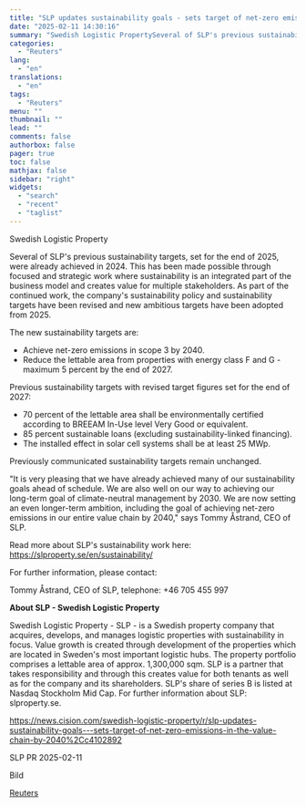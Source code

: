 ```yaml
---
title: "SLP updates sustainability goals - sets target of net-zero emissions in the value chain by 2040"
date: "2025-02-11 14:30:16"
summary: "Swedish Logistic PropertySeveral of SLP's previous sustainability targets, set for the end of 2025, were already achieved in 2024. This has been made possible through focused and strategic work where sustainability is an integrated part of the business model and creates value for multiple stakeholders. As part of the continued..."
categories:
  - "Reuters"
lang:
  - "en"
translations:
  - "en"
tags:
  - "Reuters"
menu: ""
thumbnail: ""
lead: ""
comments: false
authorbox: false
pager: true
toc: false
mathjax: false
sidebar: "right"
widgets:
  - "search"
  - "recent"
  - "taglist"
---
```


Swedish Logistic Property

Several of SLP's previous sustainability targets, set for the end of 2025, were already achieved in 2024. This has been made possible through focused and strategic work where sustainability is an integrated part of the business model and creates value for multiple stakeholders. As part of the continued work, the company's sustainability policy and sustainability targets have been revised and new ambitious targets have been adopted from 2025.

The new sustainability targets are:

* Achieve net-zero emissions in scope 3 by 2040.
* Reduce the lettable area from properties with energy class F and G - maximum 5 percent by the end of 2027.

Previous sustainability targets with revised target figures set for the end of 2027:

* 70 percent of the lettable area shall be environmentally certified according to BREEAM In-Use level Very Good or equivalent.
* 85 percent sustainable loans (excluding sustainability-linked financing).
* The installed effect in solar cell systems shall be at least 25 MWp.

Previously communicated sustainability targets remain unchanged.

"It is very pleasing that we have already achieved many of our sustainability goals ahead of schedule. We are also well on our way to achieving our long-term goal of climate-neutral management by 2030. We are now setting an even longer-term ambition, including the goal of achieving net-zero emissions in our entire value chain by 2040," says Tommy Åstrand, CEO of SLP.

Read more about SLP's sustainability work here: https://slproperty.se/en/sustainability/

For further information, please contact:

Tommy Åstrand, CEO of SLP, telephone: +46 705 455 997

**About SLP - Swedish Logistic Property**

Swedish Logistic Property - SLP - is a Swedish property company that acquires, develops, and manages logistic properties with sustainability in focus. Value growth is created through development of the properties which are located in Sweden's most important logistic hubs. The property portfolio comprises a lettable area of approx. 1,300,000 sqm. SLP is a partner that takes responsibility and through this creates value for both tenants as well as for the company and its shareholders. SLP's share of series B is listed at Nasdaq Stockholm Mid Cap. For further information about SLP: slproperty.se.

https://news.cision.com/swedish-logistic-property/r/slp-updates-sustainability-goals---sets-target-of-net-zero-emissions-in-the-value-chain-by-2040%2Cc4102892

SLP PR 2025-02-11

Bild

[Reuters](https://www.tradingview.com/news/reuters.com,2025-02-11:newsml_Wkr1yYcbM:0-slp-updates-sustainability-goals-sets-target-of-net-zero-emissions-in-the-value-chain-by-2040/)
